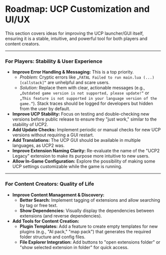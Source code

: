 # Roadmap: UCP Customization and UI/UX

This section covers ideas for improving the UCP launcher/GUI itself, ensuring it is a stable, intuitive, and powerful tool for both players and content creators.

---

### For Players: Stability & User Experience

-   **Improve Error Handling & Messaging:** This is a top priority.
    -   *Problem:* Cryptic errors like `„FATAL Failed to run main.lua (...) [callstack]“` are unhelpful and scare users.
    -   *Solution:* Replace them with clear, actionable messages (e.g., `„Outdated game version is not supported, please update!“` or `„This feature is not supported in your language version of the game.“`). Stack traces should be logged for developers but hidden from the user by default.
-   **Improve UCP Stability:** Focus on testing and double-checking new versions before public release to ensure they "just work," similar to the stability of UCP2.
-   **Add Update Checks:** Implement periodic or manual checks for new UCP versions without requiring a GUI restart.
-   **Add Translations:** The UCP GUI should be available in multiple languages, as UCP2 was.
-   **Improve Extension Naming Clarity:** Re-evaluate the name of the "UCP2 Legacy" extension to make its purpose more intuitive to new users.
-   **Allow In-Game Configuration:** Explore the possibility of making some UCP settings customizable while the game is running.

---

### For Content Creators: Quality of Life

-   **Improve Content Management & Discovery:**
    -   **Better Search:** Implement tagging of extensions and allow searching by tag or free text.
    -   **Show Dependencies:** Visually display the dependencies between extensions (and reverse dependencies).
-   **Add Tools for Content Creation:**
    -   **Plugin Templates:** Add a feature to create empty templates for new plugins (e.g., "AI pack," "map pack") that generates the required folder structure and config files.
    -   **File Explorer Integration:** Add buttons to "open extensions folder" or "show selected extension in folder" for quick access.